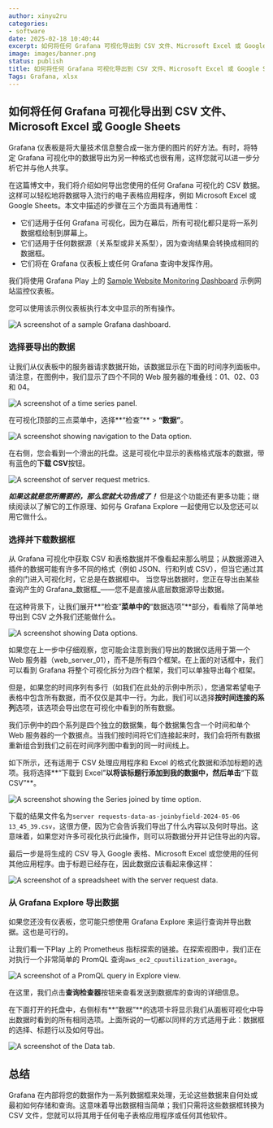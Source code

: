 ```yaml
---
author: xinyu2ru
categories:
- software
date: 2025-02-18 10:40:44
excerpt: 如何将任何 Grafana 可视化导出到 CSV 文件、Microsoft Excel 或 Google Sheets
image: images/banner.png
status: publish
title: 如何将任何 Grafana 可视化导出到 CSV 文件、Microsoft Excel 或 Google Sheets
Tags: Grafana, xlsx
---
```


## 如何将任何 Grafana 可视化导出到 CSV 文件、Microsoft Excel 或 Google Sheets

Grafana 仪表板是将大量技术信息整合成一张方便的图片的好方法。有时，将特定 Grafana 可视化中的数据导出为另一种格式也很有用，这样您就可以进一步分析它并与他人共享。 

在这篇博文中，我们将介绍如何导出您使用的任何 Grafana 可视化的 CSV 数据。这样可以轻松地将数据导入流行的电子表格应用程序，例如 Microsoft Excel 或 Google Sheets。本文中描述的步骤在三个方面具有通用性：

* 它们适用于任何 Grafana 可视化，因为在幕后，所有可视化都只是将一系列数据框绘制到屏幕上。 
* 它们适用于任何数据源（关系型或非关系型），因为查询结果会转换成相同的数据框。
* 它们将在 Grafana 仪表板上或任何 Grafana 查询中发挥作用。

我们将使用 Grafana Play 上的 [Sample Website Monitoring Dashboard](https://play.grafana.org/d/000000003/1-graphite3a-sample-website-dashboard?orgId=1) 示例网站监控仪表板。

您可以使用该示例仪表板执行本文中显示的所有操作。

![A screenshot of a sample Grafana dashboard.](images/1739846497-9c1c7f6110685de907192461cffe1bf2.png)

### 选择要导出的数据

让我们从仪表板中的服务器请求数据开始，该数据显示在下面的时间序列面板中。请注意，在图例中，我们显示了四个不同的 Web 服务器的堆叠线：01、02、03 和 04。

![A screenshot of a time series panel. ](images/1739846497-3eb23cb4649ffe299dbfe03b83a42e1c.png)

在可视化顶部的三点菜单中，选择**“检查”** > **“数据”**。

![A screenshot showing navigation to the Data option.](images/1739846497-d7a29005b9fea26afe1363f373692e33.png)

在右侧，您会看到一个滑出的托盘。这是可视化中显示的表格格式版本的数据，带有蓝色的**下载 CSV**按钮。  

![A screenshot of server request metrics.](images/1739846497-374d8faaacc2b289514bf13cf58185cf.png)

_**如果这就是您所需要的，那么您就大功告成了！**_ 但是这个功能还有更多功能；继续阅读以了解它的工作原理、如何与 Grafana Explore 一起使用它以及您还可以用它做什么。

### 选择并下载数据框

从 Grafana 可视化中获取 CSV 和表格数据并不像看起来那么明显；从数据源进入插件的数据可能有许多不同的格式（例如 JSON、行和列或 CSV），但当它通过其余的门进入可视化时，它总是在数据框中。
当您导出数据时，您正在导出由某些查询产生的 Grafana_数据框_——您不是直接从底层数据源导出数据。

在这种背景下，让我们展开**“检查”**菜单中的**“数据选项”**部分，看看除了简单地导出到 CSV 之外我们还能做什么。

![A screenshot showing Data options.](images/1739846497-633c7a902dbcb68a626c5a7a53d100cf.png)

如果您在上一步中仔细观察，您可能会注意到我们导出的数据仅适用于第一个 Web 服务器（web\_server\_01），而不是所有四个框架。在上面的对话框中，我们可以看到 Grafana 将整个可视化拆分为四个框架，我们可以单独导出每个框架。

但是，如果您的时间序列有多行（如我们在此处的示例中所示），您通常希望电子表格中包含所有数据，而不仅仅是其中一行。为此，我们可以选择**按时间连接的系列**选项，该选项会导出您在可视化中看到的所有数据。 

我们示例中的四个系列是四个独立的数据集，每个数据集包含一个时间和单个 Web 服务器的一个数据点。当我们按时间将它们连接起来时，我们会将所有数据重新组合到我们之前在时间序列图中看到的同一时间线上。 

如下所示，还有适用于 CSV 处理应用程序和 Excel 的格式化数据和添加标题的选项。我将选择**“下载到 Excel”**以将该标题行添加到我的数据中，然后单击**“下载 CSV”**。

![A screenshot showing the Series joined by time option.](images/1739846497-65faa1718d5505c281a2aa89bc4c7c1e.png)

下载的结果文件名为`server requests-data-as-joinbyfield-2024-05-06 13_45_39.csv`，这很方便，因为它会告诉我们导出了什么内容以及何时导出。这意味着，如果您对许多可视化执行此操作，则可以将数据分开并记住导出的内容。

最后一步是将生成的 CSV 导入 Google 表格、Microsoft Excel 或您使用的任何其他应用程序。由于标题已经存在，因此数据应该看起来像这样：

![A screenshot of a spreadsheet with the server request data.](images/1739846497-f8c2a64684bb723552648ba97b2aa669.png)

### 从 Grafana Explore 导出数据

如果您还没有仪表板，您可能只想使用 Grafana Explore 来运行查询并导出数据。这也是可行的。

让我们看一下Play 上的 Prometheus 指标探索的链接。在探索视图中，我们正在对执行一个非常简单的 PromQL 查询`aws_ec2_cpuutilization_average`。

![A screenshot of a PromQL query in Explore view.](images/1739846497-8749b37a1cf67ea8b99375bc1eb2acc8.png)

在这里，我们点击**查询检查器**按钮来查看发送到数据库的查询的详细信息。

在下面打开的托盘中，右侧标有**“数据”**的选项卡将显示我们从面板可视化中导出数据时看到的所有相同选项。上面所说的一切都以同样的方式适用于此：数据框的选择、标题行以及如何导出。

![A screenshot of the Data tab.](images/1739846497-2b5824d81bbb717a1579482f58d11d42.png)

## 总结

Grafana 在内部将您的数据作为一系列数据框来处理，无论这些数据来自何处或最初如何存储和查询。这意味着导出数据相当简单；我们只需将这些数据框转换为 CSV 文件，您就可以将其用于任何电子表格应用程序或任何其他软件。  
